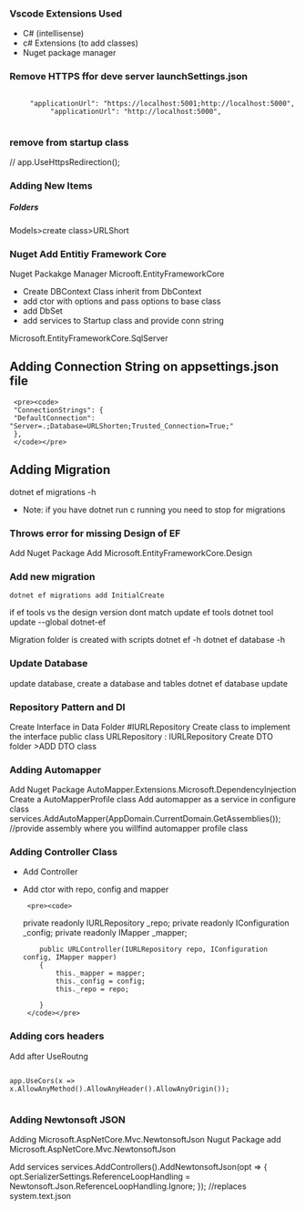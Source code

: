 ### Vscode Extensions Used

- C# (intellisense)
- c# Extensions (to add classes)
- Nuget package manager

### Remove HTTPS ffor deve server launchSettings.json

 <pre><code>
     "applicationUrl": "https://localhost:5001;http://localhost:5000",
          "applicationUrl": "http://localhost:5000",
 </code></pre>

### remove from startup class

// app.UseHttpsRedirection();

### Adding New Items

##### Folders

Models>create class>URLShort

### Nuget Add Entitiy Framework Core

Nuget Packakge Manager
Microoft.EntityFrameworkCore

- Create DBContext Class inherit from DbContext
- add ctor with options and pass options to base class
- add DbSet
- add services to Startup class and provide conn string

Microsoft.EntityFrameworkCore.SqlServer

## Adding Connection String on appsettings.json file

     <pre><code>
     "ConnectionStrings": {
     "DefaultConnection": "Server=.;Database=URLShorten;Trusted_Connection=True;"
     },
     </code></pre>

## Adding Migration

dotnet ef migrations -h

- Note: if you have dotnet run c running you need to stop for migrations

### Throws error for missing Design of EF

Add Nuget Package
Add Microsoft.EntityFrameworkCore.Design

### Add new migration

    dotnet ef migrations add InitialCreate

if ef tools vs the design version dont match update ef tools
dotnet tool update --global dotnet-ef

Migration folder is created with scripts
dotnet ef -h
dotnet ef database -h

### Update Database

update database, create a database and tables
dotnet ef database update

### Repository Pattern and DI

Create Interface in Data Folder #IURLRepository
Create class to implement the interface
public class URLRepository : IURLRepository
Create DTO folder >ADD DTO class

### Adding Automapper

Add Nuget Package
AutoMapper.Extensions.Microsoft.DependencyInjection
Create a AutoMapperProfile class
Add automapper as a service in configure class
services.AddAutoMapper(AppDomain.CurrentDomain.GetAssemblies()); //provide assembly where you willfind automapper profile class

### Adding Controller Class

- Add Controller
- Add ctor with repo, config and mapper

       <pre><code>

  private readonly IURLRepository \_repo;
  private readonly IConfiguration \_config;
  private readonly IMapper \_mapper;

          public URLController(IURLRepository repo, IConfiguration config, IMapper mapper)
          {
              this._mapper = mapper;
              this._config = config;
              this._repo = repo;

          }
       </code></pre>

### Adding cors headers

Add after UseRoutng

  <pre><code>
app.UseCors(x => x.AllowAnyMethod().AllowAnyHeader().AllowAnyOrigin());
  </code></pre>

### Adding Newtonsoft JSON

Adding Microsoft.AspNetCore.Mvc.NewtonsoftJson
Nugut Package add
Microsoft.AspNetCore.Mvc.NewtonsoftJson

Add services
services.AddControllers().AddNewtonsoftJson(opt =>
{
opt.SerializerSettings.ReferenceLoopHandling = Newtonsoft.Json.ReferenceLoopHandling.Ignore;
}); //replaces system.text.json
